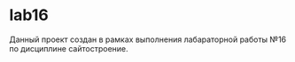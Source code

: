 # lab16
 
Данный проект создан в рамках выполнения лабараторной работы №16 по дисциплине сайтостроение.

